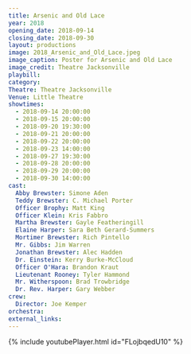 ```yaml
---
title: Arsenic and Old Lace
year: 2018
opening_date: 2018-09-14
closing_date: 2018-09-30
layout: productions
image: 2018_Arsenic_and_Old_Lace.jpeg
image_caption: Poster for Arsenic and Old Lace
image_credit: Theatre Jacksonville
playbill: 
category: 
Theatre: Theatre Jacksonville
Venue: Little Theatre
showtimes:
  - 2018-09-14 20:00:00
  - 2018-09-15 20:00:00
  - 2018-09-20 19:30:00
  - 2018-09-21 20:00:00
  - 2018-09-22 20:00:00
  - 2018-09-23 14:00:00
  - 2018-09-27 19:30:00
  - 2018-09-28 20:00:00
  - 2018-09-29 20:00:00
  - 2018-09-30 14:00:00
cast:
  Abby Brewster: Simone Aden
  Teddy Brewster: C. Michael Porter
  Officer Brophy: Matt King
  Officer Klein: Kris Fabbro
  Martha Brewster: Gayle Featheringill
  Elaine Harper: Sara Beth Gerard-Summers
  Mortimer Brewster: Rich Pintello
  Mr. Gibbs: Jim Warren
  Jonathan Brewster: Alec Hadden
  Dr. Einstein: Kerry Burke-McCloud
  Officer O'Hara: Brandon Kraut
  Lieutenant Rooney: Tyler Hammond
  Mr. Witherspoon: Brad Trowbridge
  Dr. Rev. Harper: Gary Webber
crew:
  Director: Joe Kemper
orchestra:
external_links:
---
```

{% include youtubePlayer.html id="FLojbqedU10" %}